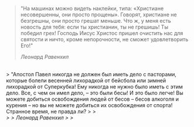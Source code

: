 > "На машинах можно видеть наклейки, типа: «Христиане несовершенны, они просто прощены». Говорят, христиане не безгрешны, они просто грешат меньше. Что ж, у меня есть новость для тебя: если ты христианин, ты не грешишь! Ты победил грех! Господь Иисус Христос пришел очистить нас для святости и ничто, кроме непорочности, не сможет удовлетворить Его!"
> 
> <footer><cite>
> 
> Леонард Равенхил
> 
> </cite></footer>

<br>
> "Апостол Павел никогда не должен был иметь дело с пасторами, которые болели весенней лихорадкой от бейсбола или зимней лихорадкой от Суперкубка! Ему никогда не нужно было иметь с этим дело. Все, с чем он имел дело, – это были бесы! И это было легче! Вы можете добиться освобождения людей от бесов – бесов алкоголя и курения – но вы не можете добиться их освобождения от спорта! Странное время, не правда ли?
> 
> <footer><cite>
> 
> Леонард Равенхил
> 
> </cite></footer>

<br>